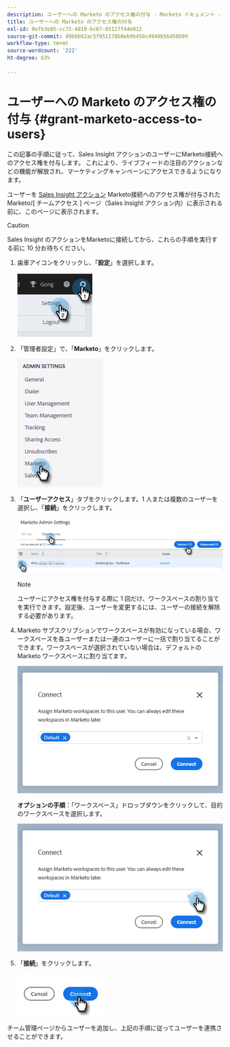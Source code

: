 ```yaml
---
description: ユーザーへの Marketo のアクセス権の付与 - Marketo ドキュメント - 製品ドキュメント
title: ユーザーへの Marketo のアクセス権の付与
exl-id: 0efb3e85-cc75-4810-bc67-05127f44e012
source-git-commit: d9b8b92ac5f051178b8eb9b450c4949b56d50b99
workflow-type: tm+mt
source-wordcount: '222'
ht-degree: 63%

---
```


# ユーザーへの Marketo のアクセス権の付与 {#grant-marketo-access-to-users}

この記事の手順に従って、Sales Insight アクションのユーザーにMarketo接続へのアクセス権を付与します。 これにより、ライブフィードの注目のアクションなどの機能が解放され、マーケティングキャンペーンにアクセスできるようになります。

ユーザーを [Sales Insight アクション](/help/marketo/product-docs/marketo-sales-insight/actions/admin/invite-users-and-admins.md#invite-users) Marketo接続へのアクセス権が付与されたMarketo/[ チームアクセス ] ページ（Sales Insight アクション内）に表示される前に、このページに表示されます。

>[!CAUTION]
>
>Sales Insight のアクションをMarketoに接続してから、これらの手順を実行する前に 10 分お待ちください。

1. 歯車アイコンをクリックし、「**設定**」を選択します。

   ![](assets/grant-marketo-access-to-users-1.png)

1. 「管理者設定」で、「**Marketo**」をクリックします。

   ![](assets/grant-marketo-access-to-users-2.png)

1. 「**ユーザーアクセス**」タブをクリックします。1 人または複数のユーザーを選択し、「**接続**」をクリックします。

   ![](assets/grant-marketo-access-to-users-3.png)

   >[!NOTE]
   >
   >ユーザーにアクセス権を付与する際に 1 回だけ、ワークスペースの割り当てを実行できます。設定後、ユーザーを変更するには、ユーザーの接続を解除する必要があります。

1. Marketo サブスクリプションでワークスペースが有効になっている場合、ワークスペースを各ユーザーまたは一連のユーザーに一括で割り当てることができます。ワークスペースが選択されていない場合は、デフォルトの Marketo ワークスペースに割り当てます。

   ![](assets/grant-marketo-access-to-users-4.png)

   **オプションの手順**：「ワークスペース」ドロップダウンをクリックして、目的のワークスペースを選択します。

   ![](assets/grant-marketo-access-to-users-5.png)

1. 「**接続**」をクリックします。

   ![](assets/grant-marketo-access-to-users-6.png)

チーム管理ページからユーザーを追加し、上記の手順に従ってユーザーを連携させることができます。
